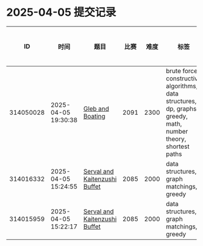 # 2025-04-05 提交记录

 | ID | 时间 | 题目 | 比赛 | 难度 | 标签 | 结果 | 测试用例 | 运行时间 | 内存消耗 |
 |----|------|-----|-----|------|-----|------|---------|--------|----------|
 | 314050028 | 2025-04-05  19:30:38 | [Gleb and Boating](https://codeforces.com/problemset/problem/2091/G) | 2091 | 2300 | brute force, constructive algorithms, data structures, dp, graphs, greedy, math, number theory, shortest paths | WRONG_ANSWER | 0 | 31ms | 9400KB |
 | 314016332 | 2025-04-05  15:24:55 | [Serval and Kaitenzushi Buffet](https://codeforces.com/problemset/problem/2085/D) | 2085 | 2000 | data structures, graph matchings, greedy | OK | 23 | 421ms | 100KB |
 | 314015959 | 2025-04-05  15:22:17 | [Serval and Kaitenzushi Buffet](https://codeforces.com/problemset/problem/2085/D) | 2085 | 2000 | data structures, graph matchings, greedy | COMPILATION_ERROR | 0 | 0ms | 0KB |